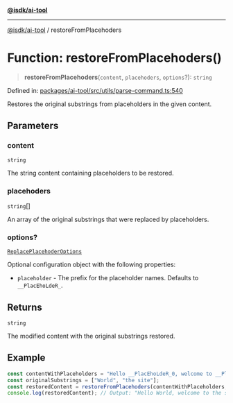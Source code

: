 [**@isdk/ai-tool**](../README.md)

***

[@isdk/ai-tool](../globals.md) / restoreFromPlacehoders

# Function: restoreFromPlacehoders()

> **restoreFromPlacehoders**(`content`, `placehoders`, `options`?): `string`

Defined in: [packages/ai-tool/src/utils/parse-command.ts:540](https://github.com/isdk/ai-tool.js/blob/6a89194ac34437a1bc58f7ec590cd22976939ca6/src/utils/parse-command.ts#L540)

Restores the original substrings from placeholders in the given content.

## Parameters

### content

`string`

The string content containing placeholders to be restored.

### placehoders

`string`[]

An array of the original substrings that were replaced by placeholders.

### options?

[`ReplacePlacehoderOptions`](../interfaces/ReplacePlacehoderOptions.md)

Optional configuration object with the following properties:
  - `placeholder` - The prefix for the placeholder names. Defaults to `__PlacEhoLdeR_`.

## Returns

`string`

The modified content with the original substrings restored.

## Example

```typescript
const contentWithPlaceholders = "Hello __PlacEhoLdeR_0, welcome to __PlacEhoLdeR_1!";
const originalSubstrings = ["World", "the site"];
const restoredContent = restoreFromPlacehoders(contentWithPlaceholders, originalSubstrings);
console.log(restoredContent); // Output: "Hello World, welcome to the site!"
```
